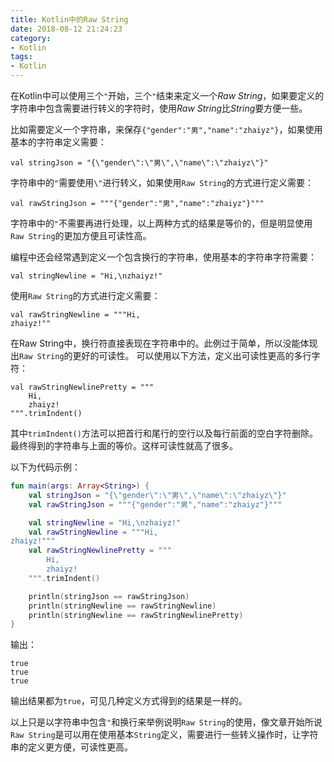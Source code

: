 ```yaml
---
title: Kotlin中的Raw String
date: 2018-08-12 21:24:23
category:
- Kotlin
tags:
- Kotlin
---
```

在Kotlin中可以使用三个`"`开始，三个`"`结束来定义一个*Raw String*，如果要定义的字符串中包含需要进行转义的字符时，使用*Raw String*比*String*要方便一些。

比如需要定义一个字符串，来保存`{"gender":"男","name":"zhaiyz"}`，如果使用基本的字符串定义需要：
```
val stringJson = "{\"gender\":\"男\",\"name\":\"zhaiyz\"}"
```
字符串中的`"`需要使用`\"`进行转义，如果使用`Raw String`的方式进行定义需要：
```
val rawStringJson = """{"gender":"男","name":"zhaiyz"}"""
```
字符串中的`"`不需要再进行处理，以上两种方式的结果是等价的，但是明显使用`Raw String`的更加方便且可读性高。

<!-- More -->

编程中还会经常遇到定义一个包含换行的字符串，使用基本的字符串字符需要：
```
val stringNewline = "Hi,\nzhaiyz!"
```
使用`Raw String`的方式进行定义需要：
```
val rawStringNewline = """Hi,
zhaiyz!""
```
在Raw String中，换行符直接表现在字符串中的。此例过于简单，所以没能体现出`Raw String`的更好的可读性。
可以使用以下方法，定义出可读性更高的多行字符：
```
val rawStringNewlinePretty = """
    Hi,
    zhaiyz!
""".trimIndent()
```
其中`trimIndent()`方法可以把首行和尾行的空行以及每行前面的空白字符删除。最终得到的字符串与上面的等价。这样可读性就高了很多。

以下为代码示例：
``` Kotlin
fun main(args: Array<String>) {
    val stringJson = "{\"gender\":\"男\",\"name\":\"zhaiyz\"}"
    val rawStringJson = """{"gender":"男","name":"zhaiyz"}"""

    val stringNewline = "Hi,\nzhaiyz!"
    val rawStringNewline = """Hi,
zhaiyz!"""
    val rawStringNewlinePretty = """
        Hi,
        zhaiyz!
    """.trimIndent()

    println(stringJson == rawStringJson)
    println(stringNewline == rawStringNewline)
    println(stringNewline == rawStringNewlinePretty)
}
```
输出：
```
true
true
true
```
输出结果都为`true`，可见几种定义方式得到的结果是一样的。

以上只是以字符串中包含`"`和换行来举例说明`Raw String`的使用，像文章开始所说`Raw String`是可以用在使用基本`String`定义，需要进行一些转义操作时，让字符串的定义更方便，可读性更高。
